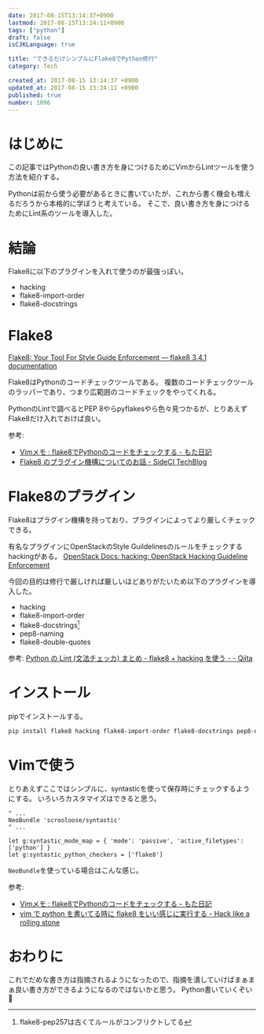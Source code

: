 ```yaml
---
date: 2017-08-15T13:14:37+0900
lastmod: 2017-08-15T13:24:11+0900
tags: ["python"]
draft: false
isCJKLanguage: true

title: "できるだけシンプルにFlake8でPython修行"
category: Tech

created_at: 2017-08-15 13:14:37 +0900
updated_at: 2017-08-15 13:24:11 +0900
published: true
number: 1096
---
```


# はじめに
この記事ではPythonの良い書き方を身につけるためにVimからLintツールを使う方法を紹介する。

Pythonは前から使う必要があるときに書いていたが、これから書く機会も増えるだろうから本格的に学ぼうと考えている。
そこで、良い書き方を身につけるためにLint系のツールを導入した。

# 結論
Flake8に以下のプラグインを入れて使うのが最強っぽい。

* hacking
* flake8-import-order
* flake8-docstrings

# Flake8
[Flake8: Your Tool For Style Guide Enforcement — flake8 3.4.1 documentation](http://flake8.pycqa.org/en/latest/)

Flake8はPythonのコードチェックツールである。
複数のコードチェックツールのラッパーであり、つまり広範囲のコードチェックをやってくれる。

PythonのLintで調べるとPEP 8やらpyflakesやら色々見つかるが、とりあえずFlake8だけ入れておけば良い。

参考:

* [Vimメモ : flake8でPythonのコードをチェックする - もた日記](http://wonderwall.hatenablog.com/entry/2017/02/05/214004)
* [Flake8 のプラグイン機構についてのお話 - SideCI TechBlog](http://tech.sideci.com/entry/2016/12/01/130459)

# Flake8のプラグイン
Flake8はプラグイン機構を持っており、プラグインによってより厳しくチェックできる。

有名なプラグインにOpenStackのStyle Guildelinesのルールをチェックするhackingがある。
[OpenStack Docs: hacking: OpenStack Hacking Guideline Enforcement](https://docs.openstack.org/hacking/latest/)

今回の目的は修行で厳しければ厳しいほどありがたいため以下のプラグインを導入した。

* hacking
* flake8-import-order
* flake8-docstrings[^1]
* pep8-naming
* flake8-double-quotes

[^1]: flake8-pep257は古くてルールがコンフリクトしてる

参考: [Python の Lint (文法チェッカ) まとめ - flake8 + hacking を使う - - Qiita](http://qiita.com/kitsuyui/items/5ab4608003a29ff7689f)

# インストール
pipでインストールする。

```bash
pip install flake8 hacking flake8-import-order flake8-docstrings pep8-naming flake8-double-quotes
```

# Vimで使う
とりあえずここではシンプルに、syntasticを使って保存時にチェックするようにする。
いろいろカスタマイズはできると思う。

```vim:~/.vimrc
" ...
NeoBundle 'scrooloose/syntastic'
" ...

let g:syntastic_mode_map = { 'mode': 'passive', 'active_filetypes': ['python'] }
let g:syntastic_python_checkers = ['flake8']
```

`NeoBundle`を使っている場合はこんな感じ。

参考:

* [Vimメモ : flake8でPythonのコードをチェックする - もた日記](http://wonderwall.hatenablog.com/entry/2017/02/05/214004#vim-flake8によりVimでflake8を実行)
* [vim で python を書いてる時に flake8 をいい感じに実行する - Hack like a rolling stone](http://tk0miya.hatenablog.com/entry/2013/12/12/140240)

# おわりに
これでだめな書き方は指摘されるようになったので、指摘を潰していけばまぁまぁ良い書き方ができるようになるのではないかと思う。
Python書いていくぞい :muscle:
